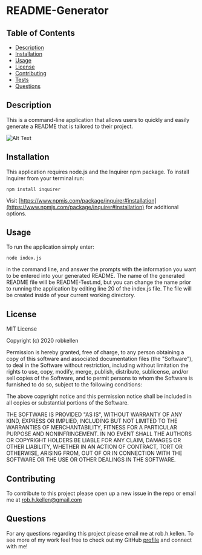 # README-Generator

## Table of Contents

* [Description](#description)
* [Installation](#installation)
* [Usage](#usage)
* [License](#license)
* [Contributing](#contributing)
* [Tests](#tests) 
* [Questions](#questions)

## Description

This is a command-line application that allows users to quickly and easily generate a README that is tailored to their project.

![Alt Text](utils/README.gif)

## Installation

This application requires node.js and the Inquirer npm package. To install Inquirer from your terminal run:

 `npm install inquirer`

Visit [https://www.npmjs.com/package/inquirer#installation](https://www.npmjs.com/package/inquirer#installation) for additional options.

## Usage

To run the application simply enter:

`node index.js`

in the command line, and answer the prompts with the information you want to be entered into your generated README. The name of the generated README file will be README-Test.md, but you can change the name prior to running the application by editing line 20 of the index.js file.  The file will be created inside of your current working directory.

## License

MIT License

Copyright (c) 2020 robkellen

Permission is hereby granted, free of charge, to any person obtaining a copy
of this software and associated documentation files (the "Software"), to deal
in the Software without restriction, including without limitation the rights
to use, copy, modify, merge, publish, distribute, sublicense, and/or sell
copies of the Software, and to permit persons to whom the Software is
furnished to do so, subject to the following conditions:

The above copyright notice and this permission notice shall be included in all
copies or substantial portions of the Software.

THE SOFTWARE IS PROVIDED "AS IS", WITHOUT WARRANTY OF ANY KIND, EXPRESS OR
IMPLIED, INCLUDING BUT NOT LIMITED TO THE WARRANTIES OF MERCHANTABILITY,
FITNESS FOR A PARTICULAR PURPOSE AND NONINFRINGEMENT. IN NO EVENT SHALL THE
AUTHORS OR COPYRIGHT HOLDERS BE LIABLE FOR ANY CLAIM, DAMAGES OR OTHER
LIABILITY, WHETHER IN AN ACTION OF CONTRACT, TORT OR OTHERWISE, ARISING FROM,
OUT OF OR IN CONNECTION WITH THE SOFTWARE OR THE USE OR OTHER DEALINGS IN THE
SOFTWARE.

## Contributing

To contribute to this project please open up a new issue in the repo or email me at rob.h.kellen@gmail.com

## Questions

For any questions regarding this project please email me at rob.h.kellen. To see more of my work feel free to check out my GitHub [profile](https://github.com/robkellen) and connect with me!
